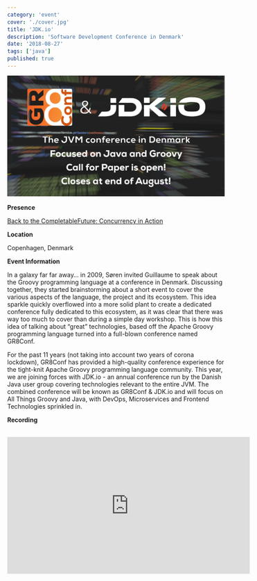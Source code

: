 ```yaml
---
category: 'event'
cover: './cover.jpg'
title: 'JDK.io'
description: 'Software Development Conference in Denmark'
date: '2018-08-27'
tags: ['java']
published: true
---
```

![cover](./cover.jpg)

**Presence**

[Back to the CompletableFuture: Concurrency in Action]() 

**Location**

Copenhagen, Denmark

**Event Information**

In a galaxy far far away… in 2009, Søren invited Guillaume to speak about the Groovy programming language at a conference in Denmark. Discussing together, they started brainstorming about a short event to cover the various aspects of the language, the project and its ecosystem. This idea sparkle quickly overflowed into a more solid plant to create a dedicated conference fully dedicated to this ecosystem, as it was clear that there was way too much to cover than during a simple day workshop. This is how this idea of talking about “great” technologies, based off the Apache Groovy programming language turned into a full-blown conference named GR8Conf.

For the past 11 years (not taking into account two years of corona lockdown), GR8Conf has provided a high-quality conference experience for the tight-knit Apache Groovy programming language community. This year, we are joining forces with JDK.io - an annual conference run by the Danish Java user group covering technologies relevant to the entire JVM. The combined conference will be known as GR8Conf & JDK.io and will focus on All Things Groovy and Java, with DevOps, Microservices and Frontend Technologies sprinkled in.

**Recording**

<br>

<iframe width="560" height="315" src="https://www.youtube.com/embed/XK0QL6qSkFM" title="YouTube video player" frameborder="0" allow="accelerometer; autoplay; clipboard-write; encrypted-media; gyroscope; picture-in-picture" allowfullscreen></iframe>

<br>